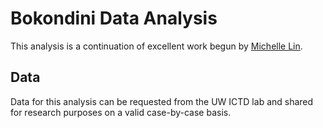 # Bokondini Data Analysis

This analysis is a continuation of excellent work begun by [Michelle
Lin](https://github.com/IntOwl).

## Data

Data for this analysis can be requested from the UW ICTD lab and
shared for research purposes on a valid case-by-case basis.
